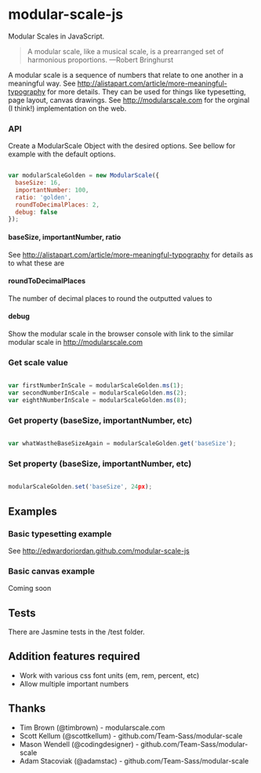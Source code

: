 modular-scale-js
================

Modular Scales in JavaScript.

> A modular scale, like a musical scale, is a prearranged set of harmonious proportions.
> —Robert Bringhurst

A modular scale is a sequence of numbers that relate to one another in a meaningful way. See http://alistapart.com/article/more-meaningful-typography for more details. They can be used for things like typesetting, page layout, canvas drawings. See http://modularscale.com for the orginal (I think!) implementation on the web.

### API

Create a ModularScale Object with the desired options. See bellow for example with the default options.

```javascript

var modularScaleGolden = new ModularScale({
  baseSize: 16,
  importantNumber: 100,
  ratio: 'golden',
  roundToDecimalPlaces: 2,
  debug: false
});
```

#### baseSize, importantNumber, ratio

See http://alistapart.com/article/more-meaningful-typography for details as to what these are

#### roundToDecimalPlaces

The number of decimal places to round the outputted values to

#### debug

Show the modular scale in the browser console with link to the similar modular scale in http://modularscale.com

### Get scale value

```javascript

var firstNumberInScale = modularScaleGolden.ms(1);
var secondNumberInScale = modularScaleGolden.ms(2);
var eighthNumberInScale = modularScaleGolden.ms(8);

```

### Get property (baseSize, importantNumber, etc)

```javascript

var whatWastheBaseSizeAgain = modularScaleGolden.get('baseSize');

```

### Set property (baseSize, importantNumber, etc)

```javascript

modularScaleGolden.set('baseSize', 24px);

```

## Examples

### Basic typesetting example

See http://edwardoriordan.github.com/modular-scale-js

### Basic canvas example

Coming soon

## Tests

There are Jasmine tests in the /test folder.

## Addition features required

* Work with various css font units (em, rem, percent, etc)
* Allow multiple important numbers

## Thanks

* Tim Brown (@timbrown) - modularscale.com
* Scott Kellum (@scottkellum) - github.com/Team-Sass/modular-scale
* Mason Wendell (@codingdesigner) - github.com/Team-Sass/modular-scale
* Adam Stacoviak (@adamstac) - github.com/Team-Sass/modular-scale